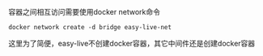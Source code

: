 容器之间相互访问需要使用docker network命令
```shell
docker network create -d bridge easy-live-net
```
这里为了简便，easy-live不创建docker容器，其它中间件还是创建docker容器